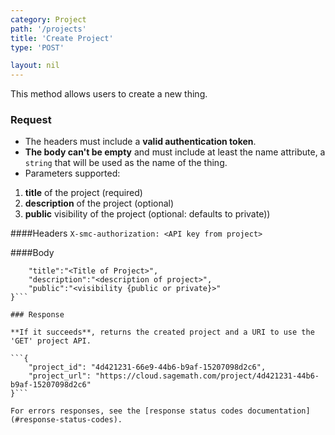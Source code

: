 ```yaml
---
category: Project
path: '/projects'
title: 'Create Project'
type: 'POST'

layout: nil
---
```


This method allows users to create a new thing.

### Request

* The headers must include a **valid authentication token**.
* **The body can't be empty** and must include at least the name attribute, a `string` that will be used as the name of the thing.
* Parameters supported: 
1. **title** of the project (required)
2. **description** of the project (optional)
3. **public** visibility of the project (optional: defaults to private))

####Headers
```X-smc-authorization: <API key from project>```

####Body
```{
    "title":"<Title of Project>",
    "description":"<description of project>",
    "public":"<visibility {public or private}>"
}```

### Response

**If it succeeds**, returns the created project and a URI to use the 'GET' project API.

```{
    "project_id": "4d421231-66e9-44b6-b9af-15207098d2c6",
    "project_url": "https://cloud.sagemath.com/project/4d421231-44b6-b9af-15207098d2c6"
}```

For errors responses, see the [response status codes documentation](#response-status-codes).
